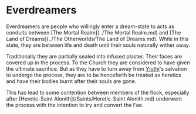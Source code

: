 # Everdreamers

Everdreamers are people who willingly enter a dream-state to acts as conduits between [The Mortal Realm](../The Mortal Realm.md) and [The Land of Dreams](../The Otherworlds/The Land of Dreams.md). While in this state, they are between life and death until their souls naturally wither away.

Traditionally they are partially sealed into infused plaster. Their faces are covered up in the process. To the Church they are considered to have given the ultimate sacrifice. But as they have to turn away from [Ylothi](/Deities/Ylothi.md)'s salvation to undergo the process, they are to be henceforth be treated as heretics and have their bodies burnt after their souls are gone.

This has lead to some contention between members of the flock, especially after [Heretic-Saint Alonith](/Saints/Heretic-Saint Alonith.md) underwent the process with the intention to try and convert the Fae.
